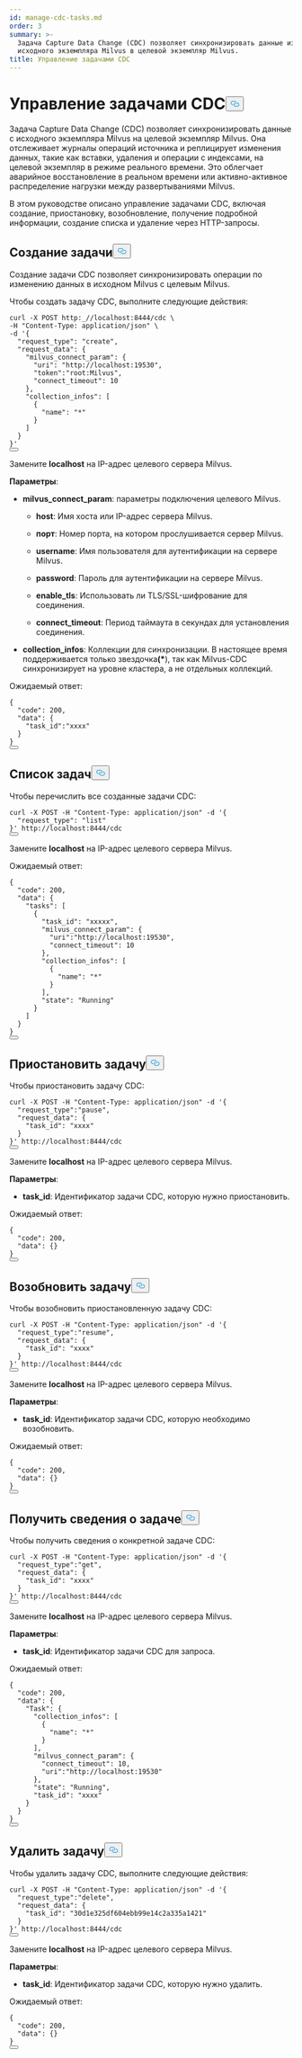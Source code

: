 ```yaml
---
id: manage-cdc-tasks.md
order: 3
summary: >-
  Задача Capture Data Change (CDC) позволяет синхронизировать данные из
  исходного экземпляра Milvus в целевой экземпляр Milvus.
title: Управление задачами CDC
---
```

<h1 id="Manage-CDC-Tasks" class="common-anchor-header">Управление задачами CDC<button data-href="#Manage-CDC-Tasks" class="anchor-icon" translate="no">
      <svg translate="no"
        aria-hidden="true"
        focusable="false"
        height="20"
        version="1.1"
        viewBox="0 0 16 16"
        width="16"
      >
        <path
          fill="#0092E4"
          fill-rule="evenodd"
          d="M4 9h1v1H4c-1.5 0-3-1.69-3-3.5S2.55 3 4 3h4c1.45 0 3 1.69 3 3.5 0 1.41-.91 2.72-2 3.25V8.59c.58-.45 1-1.27 1-2.09C10 5.22 8.98 4 8 4H4c-.98 0-2 1.22-2 2.5S3 9 4 9zm9-3h-1v1h1c1 0 2 1.22 2 2.5S13.98 12 13 12H9c-.98 0-2-1.22-2-2.5 0-.83.42-1.64 1-2.09V6.25c-1.09.53-2 1.84-2 3.25C6 11.31 7.55 13 9 13h4c1.45 0 3-1.69 3-3.5S14.5 6 13 6z"
        ></path>
      </svg>
    </button></h1><p>Задача Capture Data Change (CDC) позволяет синхронизировать данные с исходного экземпляра Milvus на целевой экземпляр Milvus. Она отслеживает журналы операций источника и реплицирует изменения данных, такие как вставки, удаления и операции с индексами, на целевой экземпляр в режиме реального времени. Это облегчает аварийное восстановление в реальном времени или активно-активное распределение нагрузки между развертываниями Milvus.</p>
<p>В этом руководстве описано управление задачами CDC, включая создание, приостановку, возобновление, получение подробной информации, создание списка и удаление через HTTP-запросы.</p>
<h2 id="Create-a-task" class="common-anchor-header">Создание задачи<button data-href="#Create-a-task" class="anchor-icon" translate="no">
      <svg translate="no"
        aria-hidden="true"
        focusable="false"
        height="20"
        version="1.1"
        viewBox="0 0 16 16"
        width="16"
      >
        <path
          fill="#0092E4"
          fill-rule="evenodd"
          d="M4 9h1v1H4c-1.5 0-3-1.69-3-3.5S2.55 3 4 3h4c1.45 0 3 1.69 3 3.5 0 1.41-.91 2.72-2 3.25V8.59c.58-.45 1-1.27 1-2.09C10 5.22 8.98 4 8 4H4c-.98 0-2 1.22-2 2.5S3 9 4 9zm9-3h-1v1h1c1 0 2 1.22 2 2.5S13.98 12 13 12H9c-.98 0-2-1.22-2-2.5 0-.83.42-1.64 1-2.09V6.25c-1.09.53-2 1.84-2 3.25C6 11.31 7.55 13 9 13h4c1.45 0 3-1.69 3-3.5S14.5 6 13 6z"
        ></path>
      </svg>
    </button></h2><p>Создание задачи CDC позволяет синхронизировать операции по изменению данных в исходном Milvus с целевым Milvus.</p>
<p>Чтобы создать задачу CDC, выполните следующие действия:</p>
<pre><code translate="no" class="language-bash">curl -X POST http:_//localhost:8444/cdc \
-H <span class="hljs-string">&quot;Content-Type: application/json&quot;</span> \
-d <span class="hljs-string">&#x27;{
  &quot;request_type&quot;: &quot;create&quot;,
  &quot;request_data&quot;: {
    &quot;milvus_connect_param&quot;: {
      &quot;uri&quot;: &quot;http://localhost:19530&quot;,
      &quot;token&quot;:&quot;root:Milvus&quot;,
      &quot;connect_timeout&quot;: 10
    },
    &quot;collection_infos&quot;: [
      {
        &quot;name&quot;: &quot;*&quot;
      }
    ]
  }
}&#x27;</span>
<button class="copy-code-btn"></button></code></pre>
<p>Замените <strong>localhost</strong> на IP-адрес целевого сервера Milvus.</p>
<p><strong>Параметры</strong>:</p>
<ul>
<li><p><strong>milvus_connect_param</strong>: параметры подключения целевого Milvus.</p>
<ul>
<li><p><strong>host</strong>: Имя хоста или IP-адрес сервера Milvus.</p></li>
<li><p><strong>порт</strong>: Номер порта, на котором прослушивается сервер Milvus.</p></li>
<li><p><strong>username</strong>: Имя пользователя для аутентификации на сервере Milvus.</p></li>
<li><p><strong>password</strong>: Пароль для аутентификации на сервере Milvus.</p></li>
<li><p><strong>enable_tls</strong>: Использовать ли TLS/SSL-шифрование для соединения.</p></li>
<li><p><strong>connect_timeout</strong>: Период таймаута в секундах для установления соединения.</p></li>
</ul></li>
<li><p><strong>collection_infos</strong>: Коллекции для синхронизации. В настоящее время поддерживается только звездочка<strong>(*</strong>), так как Milvus-CDC синхронизирует на уровне кластера, а не отдельных коллекций.</p></li>
</ul>
<p>Ожидаемый ответ:</p>
<pre><code translate="no" class="language-json">{
  <span class="hljs-string">&quot;code&quot;</span>: <span class="hljs-number">200</span>,
  <span class="hljs-string">&quot;data&quot;</span>: {
    <span class="hljs-string">&quot;task_id&quot;</span>:<span class="hljs-string">&quot;xxxx&quot;</span>
  }
}
<button class="copy-code-btn"></button></code></pre>
<h2 id="List-tasks" class="common-anchor-header">Список задач<button data-href="#List-tasks" class="anchor-icon" translate="no">
      <svg translate="no"
        aria-hidden="true"
        focusable="false"
        height="20"
        version="1.1"
        viewBox="0 0 16 16"
        width="16"
      >
        <path
          fill="#0092E4"
          fill-rule="evenodd"
          d="M4 9h1v1H4c-1.5 0-3-1.69-3-3.5S2.55 3 4 3h4c1.45 0 3 1.69 3 3.5 0 1.41-.91 2.72-2 3.25V8.59c.58-.45 1-1.27 1-2.09C10 5.22 8.98 4 8 4H4c-.98 0-2 1.22-2 2.5S3 9 4 9zm9-3h-1v1h1c1 0 2 1.22 2 2.5S13.98 12 13 12H9c-.98 0-2-1.22-2-2.5 0-.83.42-1.64 1-2.09V6.25c-1.09.53-2 1.84-2 3.25C6 11.31 7.55 13 9 13h4c1.45 0 3-1.69 3-3.5S14.5 6 13 6z"
        ></path>
      </svg>
    </button></h2><p>Чтобы перечислить все созданные задачи CDC:</p>
<pre><code translate="no" class="language-bash">curl -X POST -H <span class="hljs-string">&quot;Content-Type: application/json&quot;</span> -d <span class="hljs-string">&#x27;{
  &quot;request_type&quot;: &quot;list&quot;
}&#x27;</span> http://localhost:8444/cdc
<button class="copy-code-btn"></button></code></pre>
<p>Замените <strong>localhost</strong> на IP-адрес целевого сервера Milvus.</p>
<p>Ожидаемый ответ:</p>
<pre><code translate="no" class="language-json">{
  <span class="hljs-string">&quot;code&quot;</span>: <span class="hljs-number">200</span>,
  <span class="hljs-string">&quot;data&quot;</span>: {
    <span class="hljs-string">&quot;tasks&quot;</span>: [
      {
        <span class="hljs-string">&quot;task_id&quot;</span>: <span class="hljs-string">&quot;xxxxx&quot;</span>,
        <span class="hljs-string">&quot;milvus_connect_param&quot;</span>: {
          <span class="hljs-string">&quot;uri&quot;</span>:<span class="hljs-string">&quot;http://localhost:19530&quot;</span>,
          <span class="hljs-string">&quot;connect_timeout&quot;</span>: <span class="hljs-number">10</span>
        },
        <span class="hljs-string">&quot;collection_infos&quot;</span>: [
          {
            <span class="hljs-string">&quot;name&quot;</span>: <span class="hljs-string">&quot;*&quot;</span>
          }
        ],
        <span class="hljs-string">&quot;state&quot;</span>: <span class="hljs-string">&quot;Running&quot;</span>
      }
    ]
  }
}
<button class="copy-code-btn"></button></code></pre>
<h2 id="Pause-a-task" class="common-anchor-header">Приостановить задачу<button data-href="#Pause-a-task" class="anchor-icon" translate="no">
      <svg translate="no"
        aria-hidden="true"
        focusable="false"
        height="20"
        version="1.1"
        viewBox="0 0 16 16"
        width="16"
      >
        <path
          fill="#0092E4"
          fill-rule="evenodd"
          d="M4 9h1v1H4c-1.5 0-3-1.69-3-3.5S2.55 3 4 3h4c1.45 0 3 1.69 3 3.5 0 1.41-.91 2.72-2 3.25V8.59c.58-.45 1-1.27 1-2.09C10 5.22 8.98 4 8 4H4c-.98 0-2 1.22-2 2.5S3 9 4 9zm9-3h-1v1h1c1 0 2 1.22 2 2.5S13.98 12 13 12H9c-.98 0-2-1.22-2-2.5 0-.83.42-1.64 1-2.09V6.25c-1.09.53-2 1.84-2 3.25C6 11.31 7.55 13 9 13h4c1.45 0 3-1.69 3-3.5S14.5 6 13 6z"
        ></path>
      </svg>
    </button></h2><p>Чтобы приостановить задачу CDC:</p>
<pre><code translate="no" class="language-bash">curl -X POST -H <span class="hljs-string">&quot;Content-Type: application/json&quot;</span> -d <span class="hljs-string">&#x27;{
  &quot;request_type&quot;:&quot;pause&quot;,
  &quot;request_data&quot;: {
    &quot;task_id&quot;: &quot;xxxx&quot;
  }
}&#x27;</span> http://localhost:8444/cdc
<button class="copy-code-btn"></button></code></pre>
<p>Замените <strong>localhost</strong> на IP-адрес целевого сервера Milvus.</p>
<p><strong>Параметры</strong>:</p>
<ul>
<li><strong>task_id</strong>: Идентификатор задачи CDC, которую нужно приостановить.</li>
</ul>
<p>Ожидаемый ответ:</p>
<pre><code translate="no" class="language-bash">{
  <span class="hljs-string">&quot;code&quot;</span>: <span class="hljs-number">200</span>,
  <span class="hljs-string">&quot;data&quot;</span>: {}
}
<button class="copy-code-btn"></button></code></pre>
<h2 id="Resume-a-task" class="common-anchor-header">Возобновить задачу<button data-href="#Resume-a-task" class="anchor-icon" translate="no">
      <svg translate="no"
        aria-hidden="true"
        focusable="false"
        height="20"
        version="1.1"
        viewBox="0 0 16 16"
        width="16"
      >
        <path
          fill="#0092E4"
          fill-rule="evenodd"
          d="M4 9h1v1H4c-1.5 0-3-1.69-3-3.5S2.55 3 4 3h4c1.45 0 3 1.69 3 3.5 0 1.41-.91 2.72-2 3.25V8.59c.58-.45 1-1.27 1-2.09C10 5.22 8.98 4 8 4H4c-.98 0-2 1.22-2 2.5S3 9 4 9zm9-3h-1v1h1c1 0 2 1.22 2 2.5S13.98 12 13 12H9c-.98 0-2-1.22-2-2.5 0-.83.42-1.64 1-2.09V6.25c-1.09.53-2 1.84-2 3.25C6 11.31 7.55 13 9 13h4c1.45 0 3-1.69 3-3.5S14.5 6 13 6z"
        ></path>
      </svg>
    </button></h2><p>Чтобы возобновить приостановленную задачу CDC:</p>
<pre><code translate="no" class="language-bash">curl -X POST -H <span class="hljs-string">&quot;Content-Type: application/json&quot;</span> -d <span class="hljs-string">&#x27;{
  &quot;request_type&quot;:&quot;resume&quot;,
  &quot;request_data&quot;: {
    &quot;task_id&quot;: &quot;xxxx&quot;
  }
}&#x27;</span> http://localhost:8444/cdc
<button class="copy-code-btn"></button></code></pre>
<p>Замените <strong>localhost</strong> на IP-адрес целевого сервера Milvus.</p>
<p><strong>Параметры</strong>:</p>
<ul>
<li><strong>task_id</strong>: Идентификатор задачи CDC, которую необходимо возобновить.</li>
</ul>
<p>Ожидаемый ответ:</p>
<pre><code translate="no" class="language-bash">{
  <span class="hljs-string">&quot;code&quot;</span>: <span class="hljs-number">200</span>,
  <span class="hljs-string">&quot;data&quot;</span>: {}
}
<button class="copy-code-btn"></button></code></pre>
<h2 id="Retrieve-task-details" class="common-anchor-header">Получить сведения о задаче<button data-href="#Retrieve-task-details" class="anchor-icon" translate="no">
      <svg translate="no"
        aria-hidden="true"
        focusable="false"
        height="20"
        version="1.1"
        viewBox="0 0 16 16"
        width="16"
      >
        <path
          fill="#0092E4"
          fill-rule="evenodd"
          d="M4 9h1v1H4c-1.5 0-3-1.69-3-3.5S2.55 3 4 3h4c1.45 0 3 1.69 3 3.5 0 1.41-.91 2.72-2 3.25V8.59c.58-.45 1-1.27 1-2.09C10 5.22 8.98 4 8 4H4c-.98 0-2 1.22-2 2.5S3 9 4 9zm9-3h-1v1h1c1 0 2 1.22 2 2.5S13.98 12 13 12H9c-.98 0-2-1.22-2-2.5 0-.83.42-1.64 1-2.09V6.25c-1.09.53-2 1.84-2 3.25C6 11.31 7.55 13 9 13h4c1.45 0 3-1.69 3-3.5S14.5 6 13 6z"
        ></path>
      </svg>
    </button></h2><p>Чтобы получить сведения о конкретной задаче CDC:</p>
<pre><code translate="no" class="language-bash">curl -X POST -H <span class="hljs-string">&quot;Content-Type: application/json&quot;</span> -d <span class="hljs-string">&#x27;{
  &quot;request_type&quot;:&quot;get&quot;,
  &quot;request_data&quot;: {
    &quot;task_id&quot;: &quot;xxxx&quot;
  }
}&#x27;</span> http://localhost:8444/cdc
<button class="copy-code-btn"></button></code></pre>
<p>Замените <strong>localhost</strong> на IP-адрес целевого сервера Milvus.</p>
<p><strong>Параметры</strong>:</p>
<ul>
<li><strong>task_id</strong>: Идентификатор задачи CDC для запроса.</li>
</ul>
<p>Ожидаемый ответ:</p>
<pre><code translate="no" class="language-bash">{
  <span class="hljs-string">&quot;code&quot;</span>: <span class="hljs-number">200</span>,
  <span class="hljs-string">&quot;data&quot;</span>: {
    <span class="hljs-string">&quot;Task&quot;</span>: {
      <span class="hljs-string">&quot;collection_infos&quot;</span>: [
        {
          <span class="hljs-string">&quot;name&quot;</span>: <span class="hljs-string">&quot;*&quot;</span>
        }
      ],
      <span class="hljs-string">&quot;milvus_connect_param&quot;</span>: {
        <span class="hljs-string">&quot;connect_timeout&quot;</span>: <span class="hljs-number">10</span>,
        <span class="hljs-string">&quot;uri&quot;</span>:<span class="hljs-string">&quot;http://localhost:19530&quot;</span>
      },
      <span class="hljs-string">&quot;state&quot;</span>: <span class="hljs-string">&quot;Running&quot;</span>,
      <span class="hljs-string">&quot;task_id&quot;</span>: <span class="hljs-string">&quot;xxxx&quot;</span>
    }
  }
}
<button class="copy-code-btn"></button></code></pre>
<h2 id="Delete-a-task" class="common-anchor-header">Удалить задачу<button data-href="#Delete-a-task" class="anchor-icon" translate="no">
      <svg translate="no"
        aria-hidden="true"
        focusable="false"
        height="20"
        version="1.1"
        viewBox="0 0 16 16"
        width="16"
      >
        <path
          fill="#0092E4"
          fill-rule="evenodd"
          d="M4 9h1v1H4c-1.5 0-3-1.69-3-3.5S2.55 3 4 3h4c1.45 0 3 1.69 3 3.5 0 1.41-.91 2.72-2 3.25V8.59c.58-.45 1-1.27 1-2.09C10 5.22 8.98 4 8 4H4c-.98 0-2 1.22-2 2.5S3 9 4 9zm9-3h-1v1h1c1 0 2 1.22 2 2.5S13.98 12 13 12H9c-.98 0-2-1.22-2-2.5 0-.83.42-1.64 1-2.09V6.25c-1.09.53-2 1.84-2 3.25C6 11.31 7.55 13 9 13h4c1.45 0 3-1.69 3-3.5S14.5 6 13 6z"
        ></path>
      </svg>
    </button></h2><p>Чтобы удалить задачу CDC, выполните следующие действия:</p>
<pre><code translate="no" class="language-bash">curl -X POST -H <span class="hljs-string">&quot;Content-Type: application/json&quot;</span> -d <span class="hljs-string">&#x27;{
  &quot;request_type&quot;:&quot;delete&quot;,
  &quot;request_data&quot;: {
    &quot;task_id&quot;: &quot;30d1e325df604ebb99e14c2a335a1421&quot;
  }
}&#x27;</span> http://localhost:8444/cdc
<button class="copy-code-btn"></button></code></pre>
<p>Замените <strong>localhost</strong> на IP-адрес целевого сервера Milvus.</p>
<p><strong>Параметры</strong>:</p>
<ul>
<li><strong>task_id</strong>: Идентификатор задачи CDC, которую нужно удалить.</li>
</ul>
<p>Ожидаемый ответ:</p>
<pre><code translate="no" class="language-json">{
  <span class="hljs-string">&quot;code&quot;</span>: <span class="hljs-number">200</span>,
  <span class="hljs-string">&quot;data&quot;</span>: {}
}
<button class="copy-code-btn"></button></code></pre>
